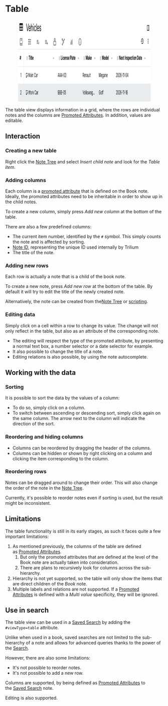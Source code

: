 # Table
<figure class="image"><img style="aspect-ratio:1050/259;" src="Table_image.png" width="1050" height="259"></figure>

The table view displays information in a grid, where the rows are individual notes and the columns are <a class="reference-link" href="../../../Advanced%20Usage/Attributes/Promoted%20Attributes.md">Promoted Attributes</a>. In addition, values are editable.

## Interaction

### Creating a new table

Right click the <a class="reference-link" href="../../UI%20Elements/Note%20Tree.md">Note Tree</a> and select _Insert child note_ and look for the _Table item_.

### Adding columns

Each column is a [promoted attribute](../../../Advanced%20Usage/Attributes/Promoted%20Attributes.md) that is defined on the Book note. Ideally, the promoted attributes need to be inheritable in order to show up in the child notes.

To create a new column, simply press _Add new column_ at the bottom of the table.

There are also a few predefined columns:

*   The current item number, identified by the `#` symbol. This simply counts the note and is affected by sorting.
*   <a class="reference-link" href="../../../Advanced%20Usage/Note%20ID.md">Note ID</a>, representing the unique ID used internally by Trilium
*   The title of the note.

### Adding new rows

Each row is actually a note that is a child of the book note.

To create a new note, press _Add new row_ at the bottom of the table. By default it will try to edit the title of the newly created note.

Alternatively, the note can be created from the<a class="reference-link" href="../../UI%20Elements/Note%20Tree.md">Note Tree</a> or [scripting](../../../Scripting.md).

### Editing data

Simply click on a cell within a row to change its value. The change will not only reflect in the table, but also as an attribute of the corresponding note.

*   The editing will respect the type of the promoted attribute, by presenting a normal text box, a number selector or a date selector for example.
*   It also possible to change the title of a note.
*   Editing relations is also possible, by using the note autocomplete.

## Working with the data

### Sorting

It is possible to sort the data by the values of a column:

*   To do so, simply click on a column.
*   To switch between ascending or descending sort, simply click again on the same column. The arrow next to the column will indicate the direction of the sort.

### Reordering and hiding columns

*   Columns can be reordered by dragging the header of the columns.
*   Columns can be hidden or shown by right clicking on a column and clicking the item corresponding to the column.

### Reordering rows

Notes can be dragged around to change their order. This will also change the order of the note in the <a class="reference-link" href="../../UI%20Elements/Note%20Tree.md">Note Tree</a>.

Currently, it's possible to reorder notes even if sorting is used, but the result might be inconsistent.

## Limitations

The table functionality is still in its early stages, as such it faces quite a few important limitations:

1.  As mentioned previously, the columns of the table are defined as <a class="reference-link" href="../../../Advanced%20Usage/Attributes/Promoted%20Attributes.md">Promoted Attributes</a>.
    1.  But only the promoted attributes that are defined at the level of the Book note are actually taken into consideration.
    2.  There are plans to recursively look for columns across the sub-hierarchy.
2.  Hierarchy is not yet supported, so the table will only show the items that are direct children of the _Book_ note.
3.  Multiple labels and relations are not supported. If a <a class="reference-link" href="../../../Advanced%20Usage/Attributes/Promoted%20Attributes.md">Promoted Attributes</a> is defined with a _Multi value_ specificity, they will be ignored.

## Use in search

The table view can be used in a <a class="reference-link" href="../../../Note%20Types/Saved%20Search.md">Saved Search</a> by adding the `#viewType=table` attribute.

Unlike when used in a book, saved searches are not limited to the sub-hierarchy of a note and allows for advanced queries thanks to the power of the <a class="reference-link" href="../../Navigation/Search.md">Search</a>.

However, there are also some limitations:

*   It's not possible to reorder notes.
*   It's not possible to add a new row.

Columns are supported, by being defined as <a class="reference-link" href="../../../Advanced%20Usage/Attributes/Promoted%20Attributes.md">Promoted Attributes</a> to the <a class="reference-link" href="../../../Note%20Types/Saved%20Search.md">Saved Search</a> note.

Editing is also supported.